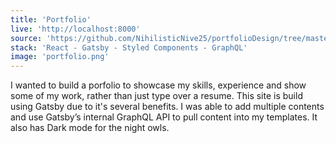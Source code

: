 ```yaml
---
title: 'Portfolio'
live: 'http://localhost:8000'
source: 'https://github.com/NihilisticNive25/portfolioDesign/tree/master/portfolioDesign'
stack: 'React - Gatsby - Styled Components - GraphQL'
image: 'portfolio.png'
---
```


I wanted to build a porfolio to showcase my skills, experience and show some of my work, rather than just type over a resume. This site is build using Gatsby due to it's several benefits. I was able to add multiple contents and use Gatsby’s internal GraphQL API to pull content into my templates. It also has Dark mode for the night owls.
